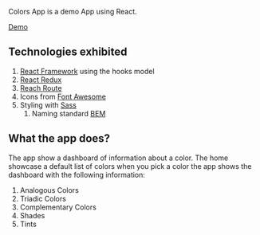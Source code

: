 
Colors App is a demo App using React. 

[Demo](https://fernandojerez.github.io/colors/)

## Technologies exhibited

1.  [React Framework](https://reactjs.org/) using the hooks model
2.  [React Redux](https://react-redux.js.org/)
3.  [Reach Route](https://reach.tech/router/)
4.  Icons from [Font Awesome](https://fontawesome.com/)
5.  Styling with [Sass](https://sass-lang.com/) 
	1.  Naming standard [BEM](http://getbem.com/)

## What the app does?

The app show a dashboard of information about a color. The home showcase a default list of colors when you pick a color the app shows the dashboard with the following information:

1. Analogous Colors
2. Triadic Colors
3. Complementary Colors
4. Shades
5. Tints
